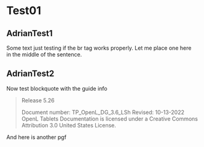 # Test01

## AdrianTest1

Some text just testing if the br tag works properly. Let me place one here <br> in the middle of the sentence.

## AdrianTest2

Now test blockquote with the guide info

> Release 5.26
>
> Document number: TP_OpenL_DG_3.6_LSh
> Revised: 10-13-2022
> OpenL Tablets Documentation is licensed under a Creative Commons Attribution 3.0 United States License.

And here is another pgf
